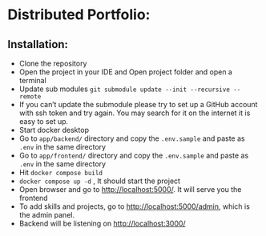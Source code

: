 # Distributed Portfolio:

## Installation:
- Clone the repository
- Open the project in your IDE and Open project folder and open a terminal
- Update sub modules ``git submodule update --init --recursive --remote``
- If you can’t update the submodule please try to set up a GitHub account with ssh token and try again.
  You may search for it on the internet it is easy to set up.
- Start docker desktop
- Go to `app/backend/` directory and copy the `.env.sample` and paste as `.env` in the same directory
- Go to `app/frontend/` directory and copy the `.env.sample` and paste as `.env` in the same directory
- Hit `docker compose build`
- `docker compose up -d` , It should start the project
- Open browser and go to [http://localhost:5000/](http://localhost:5000/). It will serve you the frontend
- To add skills and projects, go to [http://localhost:5000/admin](http://localhost:5000/admin), which is the admin panel.
- Backend will be listening on [http://localhost:3000/](http://localhost:3000/)

